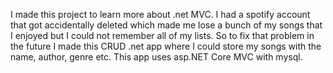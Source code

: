 I made this project to learn more about .net MVC. I had a spotify account that got accidentally deleted which made me lose a bunch of my songs that I enjoyed but I could not remember all of my lists.
So to fix that problem in the future I made this CRUD .net app where I could store my songs with the name, author, genre etc. This app uses asp.NET Core MVC with mysql.

